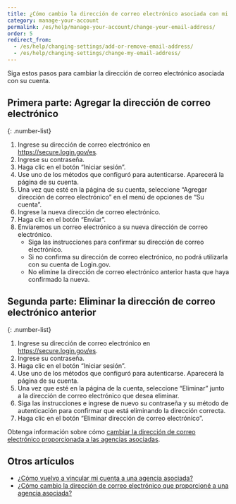 ```yaml
---
title: ¿Cómo cambio la dirección de correo electrónico asociada con mi cuenta?
category: manage-your-account
permalink: /es/help/manage-your-account/change-your-email-address/
order: 5
redirect_from:
  - /es/help/changing-settings/add-or-remove-email-address/
  - /es/help/changing-settings/change-my-email-address/
---
```


Siga estos pasos para cambiar la dirección de correo electrónico asociada con su cuenta.

## Primera parte: Agregar la dirección de correo electrónico

{: .number-list}
1. Ingrese su dirección de correo electrónico en <https://secure.login.gov/es>.
1. Ingrese su contraseña.
1. Haga clic en el botón “Iniciar sesión”.
1. Use uno de los métodos que configuró para autenticarse. Aparecerá la página de su cuenta.
1. Una vez que esté en la página de su cuenta, seleccione “Agregar dirección de correo electrónico” en el menú de opciones de “Su cuenta”.
1. Ingrese la nueva dirección de correo electrónico.
1. Haga clic en el botón “Enviar”.
1. Enviaremos un correo electrónico a su nueva dirección de correo electrónico.
   * Siga las instrucciones para confirmar su dirección de correo electrónico.
   * Si no confirma su dirección de correo electrónico, no podrá utilizarla con su cuenta de Login.gov.
   * No elimine la dirección de correo electrónico anterior hasta que haya confirmado la nueva.

## Segunda parte: Eliminar la dirección de correo electrónico anterior

{: .number-list}
1. Ingrese su dirección de correo electrónico en <https://secure.login.gov/es>.
1. Ingrese su contraseña.
1. Haga clic en el botón “Iniciar sesión”.
1. Use uno de los métodos que configuró para autenticarse. Aparecerá la página de su cuenta.
1. Una vez que esté en la página de la cuenta, seleccione “Eliminar” junto a la dirección de correo electrónico que desea eliminar.
1. Siga las instrucciones e ingrese de nuevo su contraseña y su método de autenticación para confirmar que está eliminando la dirección correcta.
1. Haga clic en el botón “Eliminar dirección de correo electrónico”.

Obtenga información sobre cómo [cambiar la dirección de correo electrónico proporcionada a las agencias asociadas](#).

## Otros artículos

* [¿Cómo vuelvo a vincular mi cuenta a una agencia asociada?](#)
* [¿Cómo cambio la dirección de correo electrónico que proporcioné a una agencia asociada?](#)

